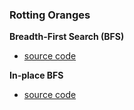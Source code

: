 ### Rotting Oranges
**Breadth-First Search (BFS)**
- [source code](source/)

**In-place BFS**
- [source code](source/)
